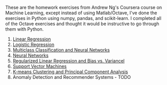 These are the homework exercises from Andrew Ng's Coursera course on
Machine Learning, except instead of using Matlab/Octave, I've done the
exercises in Python using numpy, pandas, and scikit-learn. I completed
all of the Octave exercises and thought it would be instructive to go
through them with Python.

1. [Linear Regression](https://github.com/wesbarnett/MachineLearning/tree/master/ex1) 
2. [Logistic Regression](https://github.com/wesbarnett/MachineLearning/tree/master/ex2)
3. [Multiclass Classification and Neural Networks](https://github.com/wesbarnett/MachineLearning/tree/master/ex3)
4. [Neural Networks](https://github.com/wesbarnett/MachineLearning/tree/master/ex4)
5. [Regularized Linear Regression and Bias vs. Variancel](https://github.com/wesbarnett/MachineLearning/tree/master/ex5)
6. [Support Vector Machines](https://github.com/wesbarnett/MachineLearning/tree/master/ex6)
7. [K-means Clustering and Principal Component Analysis](https://github.com/wesbarnett/MachineLearning/tree/master/ex7)
8. Anomaly Detection and Recommender Systems - TODO
